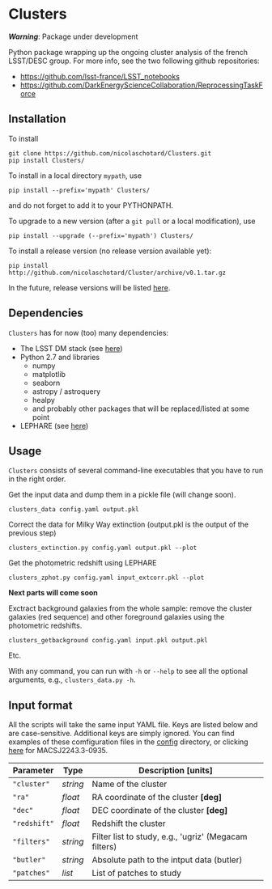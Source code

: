 # Clusters

***Warning***: Package under development

Python package wrapping up the ongoing cluster analysis of the french
LSST/DESC group. For more info, see the two following github
repositories:

- https://github.com/lsst-france/LSST_notebooks
- https://github.com/DarkEnergyScienceCollaboration/ReprocessingTaskForce

## Installation

To install

```
git clone https://github.com/nicolaschotard/Clusters.git
pip install Clusters/
```

To install in a local directory `mypath`, use
```
pip install --prefix='mypath' Clusters/
```
and do not forget to add it to your PYTHONPATH.

To upgrade to a new version (after a `git pull` or a local modification), use
```
pip install --upgrade (--prefix='mypath') Clusters/
```

To install a release version (no release version available yet):

```
pip install http://github.com/nicolaschotard/Cluster/archive/v0.1.tar.gz
```

In the future, release versions will be listed
[here](http://github.com/nicolaschotard/Clusters/releases).

## Dependencies

`Clusters` has for now (too) many dependencies:

- The LSST DM stack (see [here](https://developer.lsst.io/build-ci/lsstsw.html))
- Python 2.7 and libraries
  - numpy
  - matplotlib
  - seaborn
  - astropy / astroquery
  - healpy
  - and probably other packages that will be replaced/listed at some point
- LEPHARE (see [here](http://cesam.lam.fr/lephare/lephare.html))


Usage
-----

`Clusters` consists of several command-line executables that you have
to run in the right order.

Get the input data and dump them in a pickle file (will change soon).

```
clusters_data config.yaml output.pkl
```

Correct the data for Milky Way extinction (output.pkl is the output of the previous step)

```
clusters_extinction.py config.yaml output.pkl --plot
```

Get the photometric redshift using LEPHARE

```
clusters_zphot.py config.yaml input_extcorr.pkl --plot
```

**Next parts will come soon**

Exctract background galaxies from the whole sample: remove the cluster
galaxies (red sequence) and other foreground galaxies using the
photometric redshifts.

```
clusters_getbackground config.yaml input.pkl output.pkl
```

Etc.

With any command, you can run with `-h` or `--help` to see all the
optional arguments, e.g., `clusters_data.py -h`.

Input format
------------

All the scripts will take the same input YAML file. Keys are listed
below and are case-sensitive. Additional keys are simply ignored. You
can find examples of these comfiguration files in the
[config](https://github.com/nicolaschotard/Clusters/blob/master/configs)
directory, or clicking
[here](https://github.com/nicolaschotard/Clusters/blob/master/configs/MACSJ2243.3-0935.yaml)
for MACSJ2243.3-0935.

| Parameter        | Type     | Description [units]                   |
| ---------------- | ------   | ------------------------------------- |
| `"cluster"`      | *string* | Name of the cluster |
| `"ra"`           | *float*  | RA coordinate of the cluster **[deg]** |
| `"dec"`          | *float*  | DEC coordinate of the cluster **[deg]** |
| `"redshift"`     | *float*  | Redshift the cluster |
| `"filters"`     | *string*  | Filter list to study, e.g., 'ugriz' (Megacam filters) |
| `"butler"`     | *string*  | Absolute path to the intput data (butler) |
| `"patches"`     | *list*  | List of patches to study |
